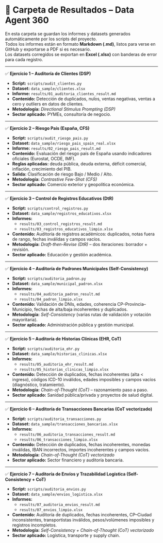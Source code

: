# 📂 Carpeta de Resultados – Data Agent 360

En esta carpeta se guardan los informes y datasets generados automáticamente por los scripts del proyecto.  
Todos los informes están en formato **Markdown (.md)**, listos para verse en GitHub y exportarse a PDF si es necesario.  
Los datasets corregidos se exportan en **Excel (.xlsx)** con banderas de error para cada registro.  

---

✅ **Ejercicio 1 – Auditoría de Clientes (DSP)**  
- **Script:** `scripts/audit_clientes.py`  
- **Dataset:** `data_sample/clientes.xlsx`  
- **Informe:** `results/01_auditoria_clientes_result.md`  
- **Contenido:** Detección de duplicados, nulos, ventas negativas, ventas a cero y outliers en datos de clientes.  
- **Metodología:** *Directional Stimulus Prompting (DSP)*  
- **Sector aplicado:** PYMEs, consultoría de negocio.  

---

✅ **Ejercicio 2 – Riesgo País (España, CFS)**  
- **Script:** `scripts/audit_riesgo_pais.py`  
- **Dataset:** `data_sample/riesgo_pais_spain_real.xlsx`  
- **Informe:** `results/02_riesgo_pais_result.md`  
- **Contenido:** Evaluación del riesgo país de España usando indicadores oficiales (Eurostat, OCDE, IMF).  
- **Reglas aplicadas:** deuda pública, deuda externa, déficit comercial, inflación, crecimiento del PIB.  
- **Salida:** Clasificación de riesgo Bajo / Medio / Alto.  
- **Metodología:** *Contrastive Few-Shot (CFS)*  
- **Sector aplicado:** Comercio exterior y geopolítica económica.  

---

✅ **Ejercicio 3 – Control de Registros Educativos (DtR)**  
- **Script:** `scripts/control_registros.py`  
- **Dataset:** `data_sample/registros_educativos.xlsx`  
- **Informes:**  
  - `results/03_control_registros_result.md`  
  - `results/03_registros_educativos_limpio.xlsx`  
- **Contenido:** Auditoría de registros académicos: duplicados, notas fuera de rango, fechas inválidas y campos vacíos.  
- **Metodología:** *Draft-then-Revise (DtR)* – dos iteraciones: borrador + revisión.  
- **Sector aplicado:** Educación y gestión académica.  

---

✅ **Ejercicio 4 – Auditoría de Padrones Municipales (Self-Consistency)**  
- **Script:** `scripts/auditoria_padron.py`  
- **Dataset:** `data_sample/municipal_padron.xlsx`  
- **Informes:**  
  - `results/04_auditoria_padron_result.md`  
  - `results/04_padron_limpio.xlsx`  
- **Contenido:** Validación de DNIs, edades, coherencia CP–Provincia–Municipio, fechas de alta/baja incoherentes y duplicados.  
- **Metodología:** *Self-Consistency* (varias rutas de validación y votación mayoritaria).  
- **Sector aplicado:** Administración pública y gestión municipal.  

---

✅ **Ejercicio 5 – Auditoría de Historias Clínicas (EHR, CoT)**  
- **Script:** `scripts/auditoria_ehr.py`  
- **Dataset:** `data_sample/historias_clinicas.xlsx`  
- **Informes:**  
  - `results/05_auditoria_ehr_result.md`  
  - `results/05_historias_clinicas_limpio.xlsx`  
- **Contenido:** Detección de duplicados, fechas incoherentes (alta < ingreso), códigos ICD-10 inválidos, edades imposibles y campos vacíos (diagnóstico, tratamiento).  
- **Metodología:** *Chain-of-Thought (CoT)* – razonamiento paso a paso.  
- **Sector aplicado:** Sanidad pública/privada y proyectos de salud digital.  

---

✅ **Ejercicio 6 – Auditoría de Transacciones Bancarias (CoT vectorizado)**  
- **Script:** `scripts/auditoria_transacciones.py`  
- **Dataset:** `data_sample/transacciones_bancarias.xlsx`  
- **Informes:**  
  - `results/06_auditoria_transacciones_result.md`  
  - `results/06_transacciones_limpio.xlsx`  
- **Contenido:** Detección de duplicados, fechas incoherentes, monedas inválidas, IBAN incorrectos, importes incoherentes y campos vacíos.  
- **Metodología:** *Chain-of-Thought (CoT) vectorizado*  
- **Sector aplicado:** Sector financiero y auditoría bancaria.  

---

✅ **Ejercicio 7 – Auditoría de Envíos y Trazabilidad Logística (Self-Consistency + CoT)**  
- **Script:** `scripts/auditoria_envios.py`  
- **Dataset:** `data_sample/envios_logistica.xlsx`  
- **Informes:**  
  - `results/07_auditoria_envios_result.md`  
  - `results/07_envios_limpio.xlsx`  
- **Contenido:** Auditoría de duplicados, fechas incoherentes, CP–Ciudad inconsistentes, transportistas inválidos, pesos/volúmenes imposibles y registros incompletos.  
- **Metodología:** *Self-Consistency + Chain-of-Thought (CoT) vectorizado*  
- **Sector aplicado:** Logística, transporte y supply chain.  

